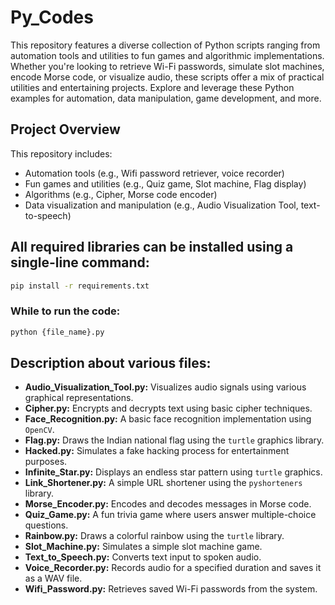 # Py_Codes
This repository features a diverse collection of Python scripts ranging from automation tools and utilities to fun games and algorithmic implementations. Whether you're looking to retrieve Wi-Fi passwords, simulate slot machines, encode Morse code, or visualize audio, these scripts offer a mix of practical utilities and entertaining projects. Explore and leverage these Python examples for automation, data manipulation, game development, and more.

## Project Overview
This repository includes:
- Automation tools (e.g., Wifi password retriever, voice recorder)
- Fun games and utilities (e.g., Quiz game, Slot machine, Flag display)
- Algorithms (e.g., Cipher, Morse code encoder)
- Data visualization and manipulation (e.g., Audio Visualization Tool, text-to-speech)

## All required libraries can be installed using a single-line command:
```bash
pip install -r requirements.txt
```

### While to run the code:
```bash
python {file_name}.py
```

## Description about various files:
- **Audio_Visualization_Tool.py:** Visualizes audio signals using various graphical representations.
- **Cipher.py:** Encrypts and decrypts text using basic cipher techniques.
- **Face_Recognition.py:** A basic face recognition implementation using `OpenCV`.
- **Flag.py:** Draws the Indian national flag using the `turtle` graphics library.
- **Hacked.py:** Simulates a fake hacking process for entertainment purposes.
- **Infinite_Star.py:** Displays an endless star pattern using `turtle` graphics.
- **Link_Shortener.py:** A simple URL shortener using the `pyshorteners` library.
- **Morse_Encoder.py:** Encodes and decodes messages in Morse code.
- **Quiz_Game.py:** A fun trivia game where users answer multiple-choice questions.
- **Rainbow.py:** Draws a colorful rainbow using the `turtle` library.
- **Slot_Machine.py:** Simulates a simple slot machine game.
- **Text_to_Speech.py:** Converts text input to spoken audio.
- **Voice_Recorder.py:** Records audio for a specified duration and saves it as a WAV file.
- **Wifi_Password.py:** Retrieves saved Wi-Fi passwords from the system.
